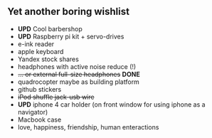 ## Yet another boring wishlist

* **UPD** Cool barbershop
* **UPD** Raspberry pi kit + servo-drives
* e-ink reader
* apple keyboard
* Yandex stock shares
* headphones with active noise reduce (!)
* ~~... or external full-size headphones~~ **DONE**
* quadrocopter maybe as building platform
* github stickers
* ~~iPod shuffle jack-usb wire~~
* **UPD** iphone 4 car holder (on front window for using iphone as a navigator)
* Macbook case
* love, happiness, friendship, human enteractions
